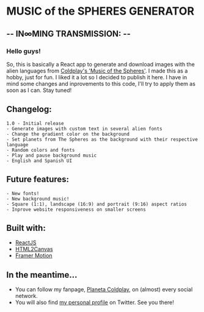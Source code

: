 # MUSIC of the SPHERES GENERATOR

## -- IN∞MING TRANSMISSION: --

### Hello guys!

So, this is basically a React app to generate and download images with the alien languages from [Coldplay's 'Music of the Spheres'](https://www.coldplay.com/). I made this as a hobby, just for fun. I liked it a lot so I decided to publish it here. I have in mind some changes and inprovements to this code, I'll try to apply them as soon as I can. Stay tuned!

## Changelog:
```
1.0 - Initial release
- Generate images with custom text in several alien fonts
- Change the gradient color on the background
- Set planets from The Spheres as the background with their respective language
- Random colors and fonts
- Play and pause background music
- English and Spanish UI
```

## Future features:
```
- New fonts!
- New background music!
- Square (1:1), landscape (16:9) and portrait (9:16) aspect ratios
- Inprove website responsiveness on smaller screens
```

## Built with:
- [ReactJS](https://reactjs.org/)
- [HTML2Canvas](https://github.com/niklasvh/html2canvas)
- [Framer Motion](https://github.com/framer/motion)

## In the meantime...
- You can follow my fanpage, [Planeta Coldplay](https://linktr.ee/planetacoldplay), on (almost) every social network.
- You will also find [my personal profile](https://twitter.com/eromanox) on Twitter. See you there!